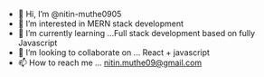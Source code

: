 - 👋 Hi, I’m @nitin-muthe0905
- 👀 I’m interested in MERN stack development
- 🌱 I’m currently learning ...Full stack development based on fully Javascript
- 💞️ I’m looking to collaborate on ... React + javascript
- 📫 How to reach me ... nitin.muthe09@gmail.com

<!---
nitin-muthe0905/nitin-muthe0905 is a ✨ special ✨ repository because its `README.md` (this file) appears on your GitHub profile.
You can click the Preview link to take a look at your changes.
--->
